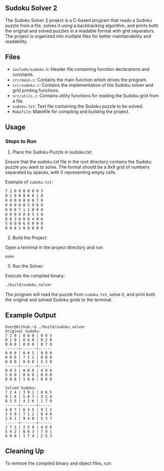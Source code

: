 ## Sudoku Solver 2
The Sudoku Solver 2 project is a C-based program that reads a Sudoku puzzle from a file, solves it using a backtracking algorithm, and prints both the original and solved puzzles in a readable format with grid separators. The project is organized into multiple files for better maintainability and readability.

## Files
- `include/sudoku.h`: Header file containing function declarations and constants.
- `src/main.c`: Contains the main function which drives the program.
- `src/sudoku.c`: Contains the implementation of the Sudoku solver and grid printing functions.
- `src/utils.c`: Contains utility functions for reading the Sudoku grid from a file.
- `sudoku.txt`: Text file containing the Sudoku puzzle to be solved.
- `Makefile`: Makefile for compiling and building the project.

## Usage
### Steps to Run
1. Place the Sudoku Puzzle in sudoku.txt:

Ensure that the sudoku.txt file in the root directory contains the Sudoku puzzle you want to solve. The format should be a 9x9 grid of numbers separated by spaces, with 0 representing empty cells.

Example of `sudoku.txt`:

```txt
7 2 0 0 0 0 0 0 5
0 1 0 0 8 0 0 2 0
0 0 0 0 0 0 0 7 0
0 0 0 0 0 5 9 0 0
0 0 0 7 1 2 0 0 0
0 0 0 0 0 8 5 3 0
0 0 3 0 0 0 4 0 6
5 0 0 0 6 0 0 0 0
0 0 8 1 0 0 0 0 0
```

2. Build the Project:

Open a terminal in the project directory and run:

```bash
make
```

3. Run the Solver:

Execute the compiled binary:

```bash
./build/sudoku_solver
```

The program will read the puzzle from `sudoku.txt`, solve it, and print both the original and solved Sudoku grids to the terminal.

## Example Output
```console
User@Github:~$ ./build/sudoku_solver 
Original Sudoku:
7 2 0 | 0 0 0 | 0 0 5
0 1 0 | 0 8 0 | 0 2 0
0 0 0 | 0 0 0 | 0 7 0
------+-------+------
0 0 0 | 0 0 5 | 9 0 0
0 0 0 | 7 1 2 | 0 0 0
0 0 0 | 0 0 8 | 5 3 0
------+-------+------
0 0 3 | 0 0 0 | 4 0 6
5 0 0 | 0 6 0 | 0 0 0
0 0 8 | 1 0 0 | 0 0 0

Solved Sudoku:
7 2 4 | 3 9 1 | 8 6 5
9 1 6 | 5 8 7 | 3 2 4
8 3 5 | 4 2 6 | 1 7 9
------+-------+------
4 8 7 | 6 3 5 | 9 1 2
3 5 9 | 7 1 2 | 6 4 8
2 6 1 | 9 4 8 | 5 3 7
------+-------+------
1 7 3 | 2 5 9 | 4 8 6
5 4 2 | 8 6 3 | 7 9 1
6 9 8 | 1 7 4 | 2 5 3
```

## Cleaning Up
To remove the compiled binary and object files, run: